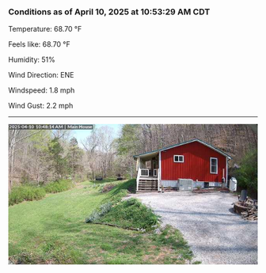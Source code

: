 ### Conditions as of April 10, 2025 at 10:53:29 AM CDT 

Temperature: 68.70 &deg;F

Feels like: 68.70 &deg;F

Humidity: 51%

Wind Direction: ENE

Windspeed: 1.8 mph

Wind Gust: 2.2 mph

---

<img src="./images/latest.jpeg"/>

